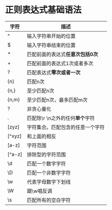 # 正则表达式基础语法

| 字符   | 描述                              |
| ------ | --------------------------------- |
| ^      | 输入字符串开始的位置              |
| $      | 输入字符串结束的位置              |
| *      | 匹配前面的表达式**任意次包括0次** |
| +      | 匹配前面的表达式1次或者多次       |
| ?      | 匹配表达式**零次或者一次**        |
| {n}    | 匹配n次                           |
| {n,}   | 至少匹配n次                       |
| {n,m}  | 至少匹配n次，最多匹配m次          |
| ?      | 非贪心量化                        |
| .      | 匹配除\r \n之外的任何**单个**字符 |
| [zyz]  | 字符集合。匹配包含的任意一个字符  |
| [^xyz] | 和上面的相反                      |
| [a-z]  | 字符范围                          |
| [^a-z] | 排除型的字符范围                  |
| \d     | 匹配一个数字字符                  |
| \D     | 匹配一个非数字字符                |
| \w     | 代表字母数字下划线                |
| \W     | 跟\w唱反调                        |
| \s     | 匹配所有的空白字符                |

